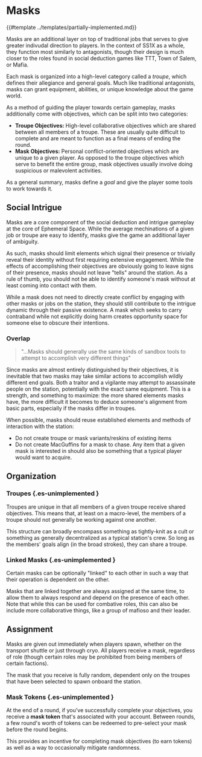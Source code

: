 # Masks

{{#template ../templates/partially-implemented.md}}

Masks are an additional layer on top of traditional jobs that serves to give greater indivudal direction to players.
In the context of SS1X as a whole, they function most similarly to antagonists, though their design is much closer to the roles found in social deduction games like TTT, Town of Salem, or Mafia.

Each mask is organized into a high-level category called a _troupe_, which defines their allegiance and general goals.
Much like traditional antagonists, masks can grant equipment, abilities, or unique knowledge about the game world.

As a method of guiding the player towards certain gameplay, masks additionally come with objectives, which can be split into two categories:
- **Troupe Objectives:** High-level collaborative objectives which are shared between all members of a troupe.
These are usually quite difficult to complete and are meant to function as a final means of ending the round.
- **Mask Objectives:** Personal conflict-oriented objectives which are unique to a given player.
As opposed to the troupe objectives which serve to benefit the entire group, mask objectives usually involve doing suspicious or malevolent activities.

As a general summary, masks define a _goal_ and give the player some tools to work towards it.

## Social Intrigue

Masks are a core component of the social deduction and intrigue gameplay at the core of Ephemeral Space.
While the average mechinations of a given job or troupe are easy to identify, masks give the game an additional layer of ambiguity.

As such, masks should limit elements which signal their presence or trivially reveal their identity without first requiring extensive engagement.
While the effects of accomplishing their objectives are obviously going to leave signs of their presence, masks should not leave "tells" around the station.
As a rule of thumb, you should not be able to identify someone's mask without at least coming into contact with them.

While a mask does not need to directly create conflict by engaging with other masks or jobs on the station, they should still contribute to the intrigue dynamic through their passive existence.
A mask which seeks to carry contraband while not explicitly doing harm creates opportunity space for someone else to obscure their intentions.

### Overlap

> "...Masks should generally use the same kinds of sandbox tools to attempt to accomplish very different things"

Since masks are almost entirely distinguished by their objectives, it is inevitable that two masks may take similar actions to accomplish wildly different end goals.
Both a traitor and a vigilante may attempt to assassinate people on the station, potentially with the exact same equipment.
This is a strength, and something to maximize: the more shared elements masks have, the more difficult it becomes to deduce someone's alignment from basic parts, especially if the masks differ in troupes.

When possible, masks should reuse established elements and methods of interaction with the station:
- Do not create troupe or mask variants/reskins of existing items
- Do not create MacGuffins for a mask to chase.
Any item that a given mask is interested in should also be something that a typical player would want to acquire.

## Organization

### Troupes {.es-unimplemented }
Troupes are unique in that all members of a given troupe receive shared objectives.
This means that, at least on a macro-level, the members of a troupe should not generally be working against one another.

This structure can broadly encompass something as tightly-knit as a cult or something as generally decentralized as a typical station's crew.
So long as the members' goals align (in the broad strokes), they can share a troupe.

### Linked Masks {.es-unimplemented }
Certain masks can be optionally "linked" to each other in such a way that their operation is dependent on the other.

Masks that are linked together are always assigned at the same time, to allow them to always respond and depend on the presence of each other.
Note that while this can be used for combative roles, this can also be include more collaborative things, like a group of mafioso and their leader.

## Assignment

Masks are given out immediately when players spawn, whether on the transport shuttle or just through cryo.
All players receive a mask, regardless of role (though certain roles may be prohibited from being members of certain factions).

The mask that you receive is fully random, dependent only on the troupes that have been selected to spawn onboard the station.

### Mask Tokens {.es-unimplemented }
At the end of a round, if you've successfully complete your objectives, you receive a **mask token** that's associated with your account.
Between rounds, a few round's worth of tokens can be redeemed to pre-select your mask before the round begins.

This provides an incentive for completing mask objectives (to earn tokens) as well as a way to occasionally mitigate randomness.
